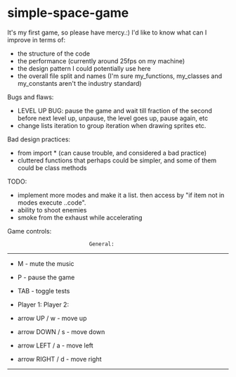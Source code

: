 # simple-space-game
It's my first game, so please have mercy.:) I'd like to know what can I improve in terms of:

- the structure of the code
- the performance (currently around 25fps on my machine)
- the design pattern I could potentially use here
- the overall file split and names (I'm sure my_functions, my_classes and my_constants aren't the industry standard)

Bugs and flaws:
- LEVEL UP BUG: pause the game and wait till fraction of the second before next level up, unpause, the level goes up, pause again, etc
- change lists iteration to group iteration when drawing sprites etc.

Bad design practices:
- from <moduleName> import * (can cause trouble, and considered a bad practice)
- cluttered functions that perhaps could be simpler, and some of them could be class methods

TODO:
- implement more modes and make it a list. then access by "if item not in modes execute ..code".
- ability to shoot enemies
- smoke from the exhaust while accelerating


Game controls:

                              General:
_________________________________________________________________________

- M                               - mute the music
- P                               - pause the game
- TAB                             - toggle tests

- Player 1:                       Player 2:
- arrow UP           /            w               - move up
- arrow DOWN         /             s               - move down
- arrow LEFT         /             a               - move left
- arrow RIGHT        /             d               - move right  

_________________________________________________________________________

